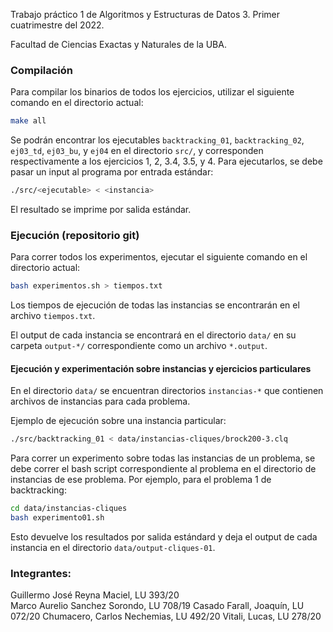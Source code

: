 Trabajo práctico 1 de Algoritmos y Estructuras de Datos 3. Primer cuatrimestre del 2022.

Facultad de Ciencias Exactas y Naturales de la UBA.

### Compilación

Para compilar los binarios de todos los ejercicios, utilizar el siguiente comando en el directorio actual:

```bash
make all
```

Se podrán encontrar los ejecutables `backtracking_01`, `backtracking_02`, `ej03_td`, `ej03_bu`, y `ej04` en el directorio `src/`, y corresponden respectivamente a los ejercicios 1, 2, 3.4, 3.5, y 4. Para ejecutarlos, se debe pasar un input al programa por entrada estándar:

```bash
./src/<ejecutable> < <instancia>
```

El resultado se imprime por salida estándar.

### Ejecución (repositorio git)

Para correr todos los experimentos, ejecutar el siguiente comando en el directorio actual:

```bash
bash experimentos.sh > tiempos.txt
```
Los tiempos de ejecución de todas las instancias se encontrarán en el archivo `tiempos.txt`.

El output de cada instancia se encontrará en el directorio `data/` en su carpeta `output-*/` correspondiente como un archivo `*.output`.

#### Ejecución y experimentación sobre instancias y ejercicios particulares

En el directorio `data/` se encuentran directorios `instancias-*` que contienen archivos de instancias para cada problema.

Ejemplo de ejecución sobre una instancia particular:

```bash
./src/backtracking_01 < data/instancias-cliques/brock200-3.clq
```

Para correr un experimento sobre todas las instancias de un problema, se debe correr el bash script correspondiente al problema en el directorio de instancias de ese problema. Por ejemplo, para el problema 1 de backtracking:

```bash
cd data/instancias-cliques
bash experimento01.sh
```

Esto devuelve los resultados por salida estándard y deja el output de cada instancia en el directorio `data/output-cliques-01`.

### Integrantes:

Guillermo José Reyna Maciel, LU 393/20  
Marco Aurelio Sanchez Sorondo, LU 708/19
Casado Farall, Joaquín, LU 072/20
Chumacero, Carlos Nechemias, LU 492/20
Vitali, Lucas, LU 278/20